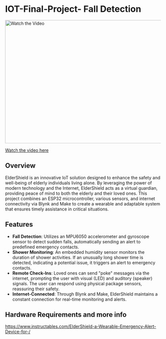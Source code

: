 # IOT-Final-Project- Fall Detection



<a href="https://www.youtube.com/watch?time_continue=4&v=3EkIE4HaWGg&source_ve_path=MTM5MTE3LDI4NjYzLDEzOTExNywyMzg1MQ">
  <img src="https://img.youtube.com/vi/3EkIE4HaWGg/maxresdefault.jpg" alt="Watch the Video" width="600" height="400">
</a>

[Watch the video here](https://www.youtube.com/watch?time_continue=4&v=3EkIE4HaWGg&source_ve_path=MTM5MTE3LDI4NjYzLDEzOTExNywyMzg1MQ)

## Overview

ElderShield is an innovative IoT solution designed to enhance the safety and well-being of elderly individuals living alone. By leveraging the power of modern technology and the Internet, ElderShield acts as a virtual guardian, providing peace of mind to both the elderly and their loved ones. This project combines an ESP32 microcontroller, various sensors, and internet connectivity via Blynk and Make to create a wearable and adaptable system that ensures timely assistance in critical situations.

## Features

- **Fall Detection**: Utilizes an MPU6050 accelerometer and gyroscope sensor to detect sudden falls, automatically sending an alert to predefined emergency contacts.
- **Shower Monitoring**: An embedded humidity sensor monitors the duration of shower activities. If an unusually long shower time is detected, indicating a potential issue, it triggers an alert to emergency contacts.
- **Remote Check-Ins**: Loved ones can send "poke" messages via the internet, prompting the user with visual (LED) and auditory (speaker) signals. The user can respond using physical package sensors, reassuring their safety.
- **Internet-Connected**: Through Blynk and Make, ElderShield maintains a constant connection for real-time monitoring and alerts.

## Hardware Requirements and more info
https://www.instructables.com/ElderShield-a-Wearable-Emergency-Alert-Device-for-/
